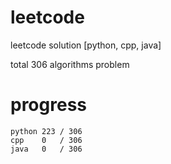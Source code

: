 # leetcode
leetcode solution [python, cpp, java]

total 306 algorithms problem
# progress	
	python 223 / 306
	cpp    0   / 306
	java   0   / 306


